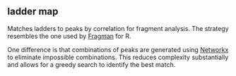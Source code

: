 ## ladder map

Matches ladders to peaks by correlation for fragment analysis. The strategy resembles the one used by [Fragman](https://cran.r-project.org/web/packages/Fragman/index.html) for R.

One difference is that combinations of peaks are generated using [Networkx](https://networkx.org/) to eliminate impossible combinations. This reduces complexity substantially and allows for a greedy search to identify the best match.

